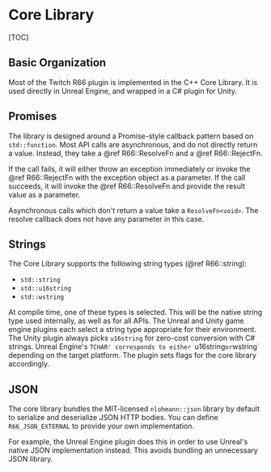 # Core Library

[TOC]

## Basic Organization

Most of the Twitch R66 plugin is implemented in the C++ Core Library.
It is used directly in Unreal Engine, and wrapped in a C# plugin for Unity.

## Promises

The library is designed around a Promise-style callback pattern based on `std::function`.
Most API calls are asynchronous, and do not directly return a value.
Instead, they take a @ref R66::ResolveFn and a @ref R66::RejectFn.

If the call fails, it will either throw an exception immediately or invoke the @ref R66::RejectFn with the exception object as a parameter.
If the call succeeds, it will invoke the @ref R66::ResolveFn and provide the result value as a parameter.

Asynchronous calls which don't return a value take a `ResolveFn<void>`.
The resolve callback does not have any parameter in this case.

## Strings

The Core Library supports the following string types (@ref R66::string):

- `std::string`
- `std::u16string`
- `std::wstring`

At compile time, one of these types is selected. This will be the native string type used internally, as well as for all APIs.
The Unreal and Unity game engine plugins each select a string type appropriate for their environment.
The Unity plugin always picks `u16string` for zero-cost conversion with C# strings.
Unreal Engine's `TCHAR' corresponds to either `u16string` or `wstring` depending on the target platform.
The plugin sets flags for the core library accordingly.

## JSON

The core library bundles the MIT-licensed `nlohmann::json` library by default to serialize and deserialize JSON HTTP bodies.
You can define `R66_JSON_EXTERNAL` to provide your own implementation.

For example, the Unreal Engine plugin does this in order to use Unreal's native JSON implementation instead.
This avoids bundling an unnecessary JSON library.
